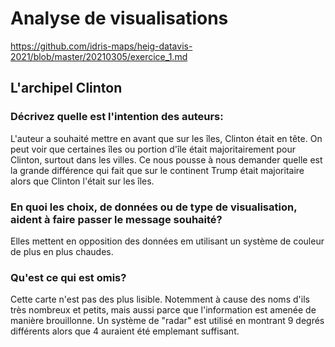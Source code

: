 # Analyse de visualisations

https://github.com/idris-maps/heig-datavis-2021/blob/master/20210305/exercice_1.md

## L'archipel Clinton

### Décrivez quelle est l'intention des auteurs:

L'auteur a souhaité mettre en avant que sur les îles, Clinton était en tête. On peut voir que certaines îles ou portion d'île était majoritairement pour Clinton, surtout dans les villes.
Ce nous pousse à nous demander quelle est la grande différence qui fait que sur le continent Trump était majoritaire alors que Clinton l'était sur les îles.

### En quoi les choix, de données ou de type de visualisation, aident à faire passer le message souhaité?

Elles mettent en opposition des données em utilisant un système de couleur de plus en plus chaudes.

### Qu'est ce qui est omis?

Cette carte n'est pas des plus lisible. Notemment à cause des noms d'ils très nombreux et petits, mais aussi parce que l'information est amenée de manière brouillonne. Un système de "radar" est utilisé en montrant 9 degrés différents alors que 4 auraient été emplemant suffisant.
